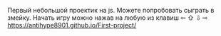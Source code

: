 Первый небольшой проектик на js.
Можете попробовать сыграть в змейку.
Начать игру можно нажав на любую из клавиш ⇦ ⇧ ⇩ ⇨
https://antihype8901.github.io/First-project/
